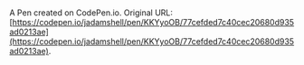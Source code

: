 # 

A Pen created on CodePen.io. Original URL: [https://codepen.io/jadamshell/pen/KKYyoOB/77cefded7c40cec20680d935ad0213ae](https://codepen.io/jadamshell/pen/KKYyoOB/77cefded7c40cec20680d935ad0213ae).

